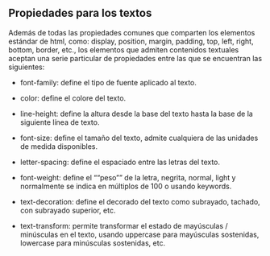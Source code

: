 ## Propiedades para los textos
Además de todas las propiedades comunes que comparten los elementos estándar de html, como: display, position, margin, padding, top, left, right, bottom, border, etc., los elementos que admiten contenidos textuales aceptan una serie particular de propiedades entre las que se encuentran las siguientes:

-   font-family: define el tipo de fuente aplicado al texto.
-   color: define el colore del texto.
-   line-height: define la altura desde la base del texto hasta la base de la siguiente línea de texto.

-   font-size: define el tamaño del texto, admite cualquiera de las unidades de medida disponibles.
-   letter-spacing: define el espaciado entre las letras del texto.
-   font-weight: define el ““peso”” de la letra, negrita, normal, light y normalmente se indica en múltiplos de 100 o usando keywords.
-   text-decoration: define el decorado del texto como subrayado, tachado, con subrayado superior, etc.
-   text-transform: permite transformar el estado de mayúsculas / minúsculas en el texto, usando uppercase para mayúsculas sostenidas, lowercase para minúsculas sostenidas, etc.